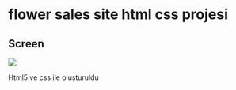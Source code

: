 # flower sales site html css projesi
## Screen
![](unknown_2023.05.18-00.22.gif)






Html5 ve css ile oluşturuldu
